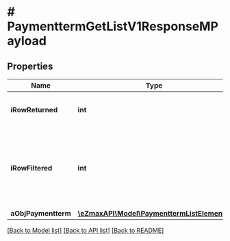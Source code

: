 # # PaymenttermGetListV1ResponseMPayload

## Properties

Name | Type | Description | Notes
------------ | ------------- | ------------- | -------------
**iRowReturned** | **int** | The number of rows returned |
**iRowFiltered** | **int** | The number of rows matching your filters (if any) or the total number of rows |
**aObjPaymentterm** | [**\eZmaxAPI\Model\PaymenttermListElement[]**](PaymenttermListElement.md) |  |

[[Back to Model list]](../../README.md#models) [[Back to API list]](../../README.md#endpoints) [[Back to README]](../../README.md)
